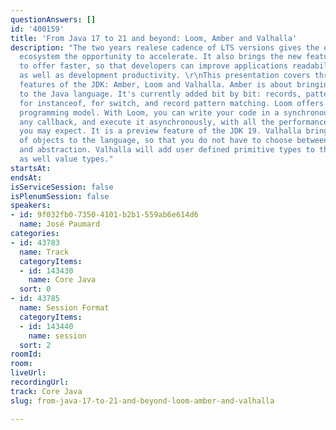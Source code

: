 ```yaml
---
questionAnswers: []
id: '400159'
title: 'From Java 17 to 21 and beyond: Loom, Amber and Valhalla'
description: "The two years realese cadence of LTS versions gives the entire Java
  ecosystem the opportunity to accelerate. It also brings the new features Java has
  to offer faster, so that developers can improve applications readability, maintainability
  as well as development productivity. \r\nThis presentation covers three of the new
  features of the JDK: Amber, Loom and Valhalla. Amber is about bringing pattern matching
  to the Java language. It's currently added bit by bit: records, pattern matching
  for instanceof, for switch, and record pattern matching. Loom offers a new concurrent
  programming model. With Loom, you can write your code in a synchronous way, without
  any callback, and execute it asynchronously, with all the performances benefits
  you may expect. It is a preview feature of the JDK 19. Valhalla brings a new kind
  of objects to the language, so that you do not have to choose between performances
  and abstraction. Valhalla will add user defined primitive types to the Java language
  as well value types."
startsAt: 
endsAt: 
isServiceSession: false
isPlenumSession: false
speakers:
- id: 9f032fb0-7350-4101-b2b1-559ab6e614d6
  name: José Paumard
categories:
- id: 43783
  name: Track
  categoryItems:
  - id: 143430
    name: Core Java
  sort: 0
- id: 43785
  name: Session Format
  categoryItems:
  - id: 143440
    name: session
  sort: 2
roomId: 
room: 
liveUrl: 
recordingUrl: 
track: Core Java
slug: from-java-17-to-21-and-beyond-loom-amber-and-valhalla

---
```

